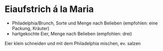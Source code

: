 # Eiaufstrich á la Maria

* Philadelphia/Brunch, Sorte und Menge nach Belieben (empfohlen: eine Packung, Kräuter)
* hartgekochte Eier, Menge nach Belieben             (empfohlen: drei)

Eier klein schneiden und mit dem Philadelphia mischen, ev. salzen
